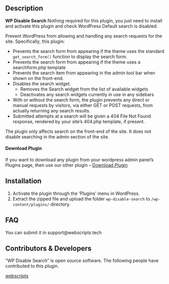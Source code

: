 <div class="entry-content">
<div id="tab-description" class="plugin-description section">
	<h2 id="description-header">Description</h2>
	<p><strong>WP Disable Search</strong> Nothing required for this plugin, you just need to install and activate this plugin and check WordPress Default search is disabled.</p>
<p>Prevent WordPress from allowing and handling any search requests for the site. Specifically, this plugin:</p>
<ul>
<li>Prevents the search form from appearing if the theme uses the standard <code>get_search_form()</code> function to display the search form.</li>
<li>Prevents the search form from appearing if the theme uses a searchform.php template</li>
<li>Prevents the search item from appearing in the admin tool bar when shown on the front-end.</li>
<li>Disables the search widget.
<ul>
<li>Removes the Search widget from the list of available widgets</li>
<li>Deactivates any search widgets currently in use in any sidebars </li>
</ul>
</li>
<li>With or without the search form, the plugin prevents any direct or manual requests by visitors, via either GET or POST requests, from actually returning any search results.</li>
<li>Submitted attempts at a search will be given a 404 File Not Found response, rendered by your site’s 404.php template, if present.</li>
</ul>
<p>The plugin only affects search on the front-end of the site. It does not disable searching in the admin section of the site.</p>
<h4>Download Plugin</h4>
<p>If you want to download any plugin from your wordpress admin panel’s Plugins page, then use our other plugin – <a href="https://wordpress.org/plugins/wp-disable-search">Download Plugin</a></p></div>
<div id="tab-installation" class="plugin-installation section">
	<h2 id="installation-header">Installation</h2>
	<ol>
<li>Activate the plugin through the ‘Plugins’ menu in WordPress.</li>
<li>Extract the zipped file and upload the folder <code>wp-disable-search</code> to <code>/wp-content/plugins/</code> directory.</li>
</ol></div>
<div id="faq" class="plugin-faq section">
	<h2 id="faq-header">FAQ</h2>
	<p>You can submit it in support@webscripts.tech</p></div>
<div id="tab-developers" class="plugin-developers section">
	<h2 id="developers-header">Contributors &amp; Developers</h2>
	<div class="plugin-contributors"><p>“WP Disable Search” is open source software. The following people have contributed to this plugin.</p><a href="https://profiles.wordpress.org/webscripts">
					webscripts				</a>	
